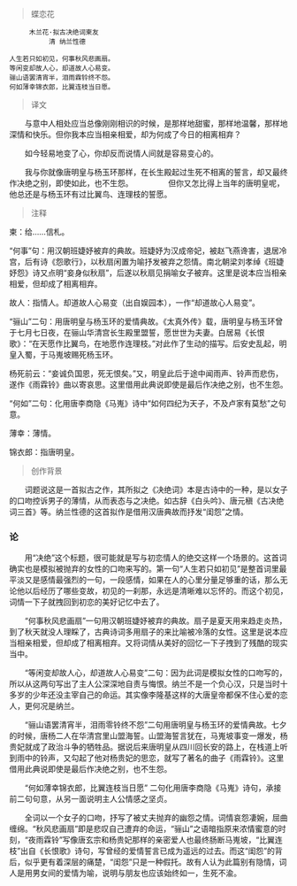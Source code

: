 > 蝶恋花

	     木兰花·拟古决绝词柬友
	          清 纳兰性德

	人生若只如初见，何事秋风悲画扇。
	等闲变却故人心，却道故人心易变。
	骊山语罢清宵半，泪雨霖铃终不怨。
	何如薄幸锦衣郎，比翼连枝当日愿。 
 



> 译文

　　与意中人相处应当总像刚刚相识的时候，是那样地甜蜜，那样地温馨，那样地深情和快乐。但你我本应当相亲相爱，却为何成了今日的相离相弃？

　　如今轻易地变了心，你却反而说情人间就是容易变心的。

　　我与你就像唐明皇与杨玉环那样，在长生殿起过生死不相离的誓言，却又最终作决绝之别，即使如此，也不生怨。
　　
　　但你又怎比得上当年的唐明皇呢，他总还是与杨玉环有过比翼鸟、连理枝的誓愿。


> 注释

柬：给……信札。

“何事”句：用汉朝班婕妤被弃的典故。班婕妤为汉成帝妃，被赵飞燕谗害，退居冷宫，后有诗《怨歌行》，以秋扇闲置为喻抒发被弃之怨情。南北朝梁刘孝绰《班婕妤怨》诗又点明“妾身似秋扇”，后遂以秋扇见捐喻女子被弃。这里是说本应当相亲相爱，但却成了相离相弃。

故人：指情人。却道故人心易变（出自娱园本），一作“却道故心人易变”。

“骊山”二句：用唐明皇与杨玉环的爱情典故。《太真外传》载，唐明皇与杨玉环曾于七月七日夜，在骊山华清宫长生殿里盟誓，愿世世为夫妻。白居易《长恨歌》：“在天愿作比翼鸟，在地愿作连理枝。”对此作了生动的描写。后安史乱起，明皇入蜀，于马嵬坡赐死杨玉环。

杨死前云：“妾诚负国恩，死无恨矣。”又，明皇此后于途中闻雨声、铃声而悲伤，遂作《雨霖铃》曲以寄哀思。这里借用此典说即使是最后作决绝之别，也不生怨。

“何如”二句：化用唐李商隐《马嵬》诗中“如何四纪为天子，不及卢家有莫愁”之句意。

薄幸：薄情。

锦衣郎：指唐明皇。



> 创作背景

　　词题说这是一首拟古之作，其所拟之《决绝词》本是古诗中的一种，是以女子的口吻控诉男子的薄情，从而表态与之决绝。如古辞《白头吟》、唐元稹《古决绝词三首》等。纳兰性德的这首拟作是借用汉唐典故而抒发“闺怨”之情。
  
  
  
### 论

　　用“决绝”这个标题，很可能就是写与初恋情人的绝交这样一个场景的。这首词确实也是模拟被抛弃的女性的口吻来写的。第一句“人生若只如初见”是整首词里最平淡又是感情最强烈的一句，一段感情，如果在人的心里分量足够重的话，那么无论他以后经历了哪些变故，初见的一刹那，永远是清晰难以忘怀的。而这个初见，词情一下子就拽回到初恋的美好记忆中去了。

　　“何事秋风悲画扇”一句用汉朝班婕妤被弃的典故。扇子是夏天用来趋走炎热，到了秋天就没人理睬了，古典诗词多用扇子的来比喻被冷落的女性。这里是说本应当相亲相爱，但却成了相离相弃。又将词情从美好的回忆一下子拽到了残酷的现实当中。

　　“等闲变却故人心，却道故人心易变”二句：因为此词是模拟女性的口吻写的，所以从这两句写出了主人公深深地自责与悔恨。纳兰不是一个负心汉，只是当时十多岁的少年还没主宰自己的命运。其实像李隆基这样的大唐皇帝都保不住心爱的恋人，更何况是纳兰。

　　“骊山语罢清宵半，泪雨零铃终不怨”二句用唐明皇与杨玉环的爱情典故。七夕的时候，唐杨二人在华清宫里山盟海誓。山盟海誓言犹在，马嵬坡事变一爆发，杨贵妃就成了政治斗争的牺牲品。据说后来唐明皇从四川回长安的路上，在栈道上听到雨中的铃声，又勾起了他对杨贵妃的思恋，就写了著名的曲子《雨霖铃》。这里借用此典说即使是最后作决绝之别，也不生怨。

　　“何如薄幸锦衣郎，比翼连枝当日愿” 二句化用唐李商隐《马嵬》诗句，承接前二句句意，从另一面说明主人公情感之坚贞。

　　全词以一个女子的口吻，抒写了被丈夫抛弃的幽怨之情。词情哀怨凄婉，屈曲缠绵。“秋风悲画扇”即是悲叹自己遭弃的命运，“骊山”之语暗指原来浓情蜜意的时刻，“夜雨霖铃”写像唐玄宗和杨贵妃那样的亲密爱人也最终肠断马嵬坡，“比翼连枝”出自《长恨歌》诗句，写曾经的爱情誓言已成为遥远的过去。而这“闺怨”的背后，似乎更有着深层的痛楚，“闺怨”只是一种假托。故有人认为此篇别有隐情，词人是用男女间的爱情为喻，说明与朋友也应该始终如一，生死不渝。

